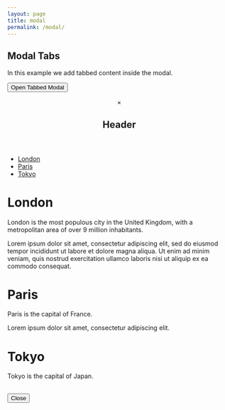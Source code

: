 ```yaml
---
layout: page
title: modal
permalink: /modal/
---
```

<!-- horizontal icon bar for fast navigation -->
<div class="icon-bar">
  <a class="active" href="#"><i class="fa fa-home"></i></a> 
  <a href="#"><i class="fa fa-users" aria-hidden="true"></i></a> 
  <a href="#"><i class="fa fa-envelope"></i></a> 
  <a href="#"><i class="fa fa-snowflake-o" aria-hidden="true"></i></a>
  <a href="#"><i class="fa fa-bolt" aria-hidden="true"></i></a> 
</div>
<!-- end of horizontal icon bar for fast navigation -->
<div class="w3-container">
<h2>Modal Tabs</h2>
<p>In this example we add tabbed content inside the modal.</p>

<button onclick="document.getElementById('id01').style.display='block'" class="w3-btn">Open Tabbed Modal</button>

<div id="id01" class="w3-modal">
 <div class="w3-modal-content w3-card-4 w3-animate-zoom">
  <header class="w3-container w3-blue"> 
   <span onclick="document.getElementById('id01').style.display='none'" 
   class="w3-closebtn w3-padding-top">&times;</span>
   <h2>Header</h2>
  </header>

  <ul class="w3-pagination w3-white w3-border-bottom" style="width:100%;">
   <li><a href="#" class="tablink" onclick="openCity(event, 'London')">London</a></li>
   <li><a href="#" class="tablink" onclick="openCity(event, 'Paris')">Paris</a></li>
   <li><a href="#" class="tablink" onclick="openCity(event, 'Tokyo')">Tokyo</a></li>
  </ul>

  <div id="London" class="w3-container city">
   <h1>London</h1>
   <p>London is the most populous city in the United Kingdom, with a metropolitan area of over 9 million inhabitants.</p>
   <p>Lorem ipsum dolor sit amet, consectetur adipiscing elit, sed do eiusmod tempor incididunt ut labore et dolore magna aliqua. Ut enim ad minim veniam, quis nostrud exercitation ullamco laboris nisi ut aliquip ex ea commodo consequat.</p>
  </div>

  <div id="Paris" class="w3-container city">
   <h1>Paris</h1>
   <p>Paris is the capital of France.</p>
   <p>Lorem ipsum dolor sit amet, consectetur adipiscing elit.</p>
  </div>

  <div id="Tokyo" class="w3-container city">
   <h1>Tokyo</h1>
   <p>Tokyo is the capital of Japan.</p><br>
  </div>

  <div class="w3-container w3-light-grey w3-padding">
   <button class="w3-btn w3-right w3-white w3-border" 
   onclick="document.getElementById('id01').style.display='none'">Close</button>
  </div>
 </div>
</div>

</div>

<script>
document.getElementsByClassName("tablink")[0].click();

function openCity(evt, cityName) {
  var i, x, tablinks;
  x = document.getElementsByClassName("city");
  for (i = 0; i < x.length; i++) {
    x[i].style.display = "none";
  }
  tablinks = document.getElementsByClassName("tablink");
  for (i = 0; i < x.length; i++) {
    tablinks[i].classList.remove("w3-light-grey");
  }
  document.getElementById(cityName).style.display = "block";
  evt.currentTarget.classList.add("w3-light-grey");
}
</script>
